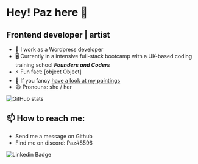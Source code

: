 # Hey! Paz here :seedling:
## Frontend developer | artist <i class="fa-solid fa-palette"></i>

- 🐝 I work as a Wordpress developer
- 🖥 Currently in a intensive full-stack bootcamp with a UK-based coding training school ***Founders and Coders***
- ⚡ Fun fact: [object Object]
- 👀 If you fancy [have a look at my paintings](https://mariapazgarcia.com/) 
- 😄 Pronouns: she / her

![GitHub stats](https://github-readme-stats.vercel.app/api?username=mariapaz&show_icons=true)

<!--
**mariapaz/mariapaz** is a ✨ _special_ ✨ repository because its `README.md` (this file) appears on your GitHub profile.

Here are some ideas to get you started:
# Languages, Frameworks, & Technologies 💻
- 👩🏻‍💻 I’m currently working on ...
- 🌱 I’m currently learning ...
- 👯 I’m looking to collaborate on ...
- 🤔 I’m looking for help with ...
- 💬 Ask me about ...
- 📫 How to reach me: ...
- 😄 Pronouns: ...
- ⚡ Fun fact: ...
-->
## 📫 How to reach me:
- Send me a message on Github 
- Find me on discord: Paz#8596

![Linkedin Badge](https://img.shields.io/badge/-mariapazgar-blue?style=flat-square&logo=Linkedin&logoColor=white&link=https://www.linkedin.com/in/maria-paz-gar/)
